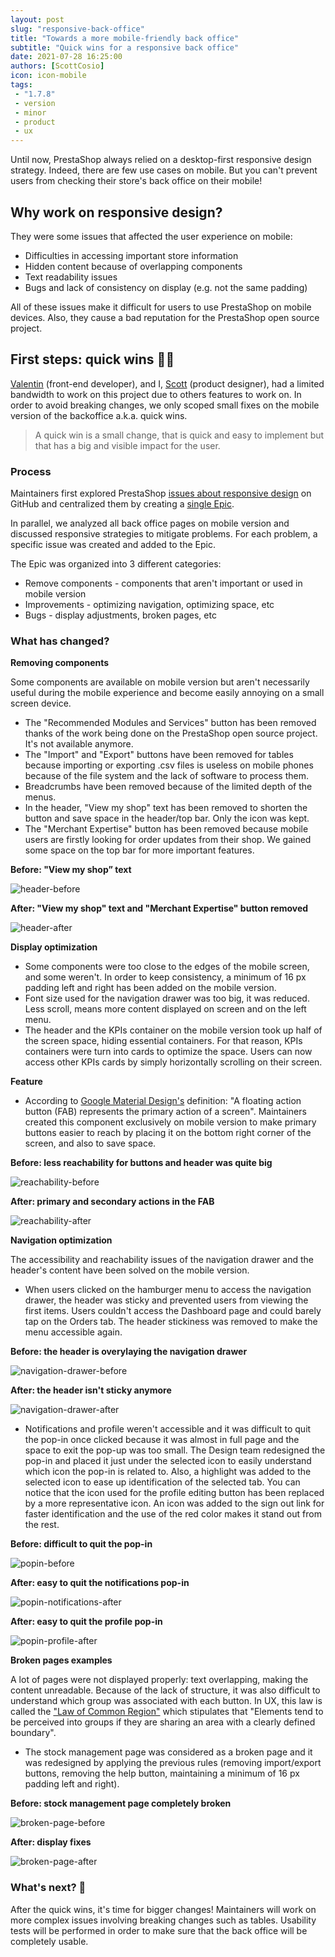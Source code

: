 ```yaml
--- 
layout: post
slug: "responsive-back-office"
title: "Towards a more mobile-friendly back office"
subtitle: "Quick wins for a responsive back office"
date: 2021-07-28 16:25:00
authors: [ScottCosio]
icon: icon-mobile
tags:
 - "1.7.8"
 - version
 - minor
 - product
 - ux
---
```


Until now, PrestaShop always relied on a desktop-first responsive design strategy. Indeed, there are few use cases on mobile. But you can't prevent users from checking their store's back office on their mobile!

## Why work on responsive design?

They were some issues that affected the user experience on mobile:

- Difficulties in accessing important store information
- Hidden content because of overlapping components
- Text readability issues
- Bugs and lack of consistency on display (e.g. not the same padding)

All of these issues make it difficult for users to use PrestaShop on mobile devices. Also, they cause a bad reputation for the PrestaShop open source project.

## First steps: quick wins 💪🏻

[Valentin](https://github.com/neomaking) (front-end developer), and I, [Scott](https://github.com/prestascott) (product designer), had a limited bandwidth to work on this project due to others features to work on. In order to avoid breaking changes, we only scoped small fixes on the mobile version of the backoffice a.k.a. quick wins.

> A quick win is a small change, that is quick and easy to implement but that has a big and visible impact for the user.

### Process

Maintainers first explored PrestaShop [issues about responsive design](https://github.com/PrestaShop/PrestaShop/labels/Responsive) on GitHub and centralized them by creating a [single Epic](https://github.com/PrestaShop/PrestaShop/issues/22358).

In parallel, we analyzed all back office pages on mobile version and discussed responsive strategies to mitigate problems. For each problem, a specific issue was created and added to the Epic. 

The Epic was organized into 3 different categories:

- Remove components - components that aren't important or used in mobile version
- Improvements - optimizing navigation, optimizing space, etc
- Bugs - display adjustments, broken pages, etc

### What has changed?

**Removing components**

Some components are available on mobile version but aren't necessarily useful during the mobile experience and become easily annoying on a small screen device.

- The "Recommended Modules and Services" button has been removed thanks of the work being done on the PrestaShop open source project. It's not available anymore.
- The "Import" and "Export" buttons have been removed for tables because importing or exporting .csv files is useless on mobile phones because of the file system and the lack of software to process them. 
- Breadcrumbs have been removed because of the limited depth of the menus.
- In the header, "View my shop" text has been removed to shorten the button and save space in the header/top bar. Only the icon was kept.
- The "Merchant Expertise" button has been removed because mobile users are firstly looking for order updates from their shop. We gained some space on the top bar for more important features.

<div class="row">
    <div class="col-md-6">
     <p><b>Before: "View my shop” text</b></p>
      <img src="/prestashop.github.io/assets/images/2021/07/01-header-before.png" alt="header-before">
    </div>
    <div class="col-md-6">
      <p><b>After: "View my shop" text and "Merchant Expertise" button removed</b></p>
      <img src="/prestashop.github.io/assets/images/2021/07/01-header-after.png" alt="header-after">
    </div>
</div>

**Display optimization**

- Some components were too close to the edges of the mobile screen, and some weren't. In order to keep consistency, a minimum of 16 px padding left and right has been added on the mobile version.
- Font size used for the navigation drawer was too big, it was reduced. Less scroll, means more content displayed on screen and on the left menu.
- The header and the KPIs container on the mobile version took up half of the screen space, hiding essential containers. For that reason, KPIs containers were turn into cards to optimize the space. Users can now access other KPIs cards by simply horizontally scrolling on their screen.

**Feature**

- According to [Google Material Design's](https://material.io/design) definition: "A floating action button (FAB) represents the primary action of a screen". Maintainers created this component exclusively on mobile version to make primary buttons easier to reach by placing it on the bottom right corner of the screen, and also to save space.

<div class="row">
    <div class="col-md-6">
      <p><b>Before: less reachability for buttons and header was quite big</b></p>
      <img src="/prestashop.github.io/assets/images/2021/07/02-reachability-before.png" alt="reachability-before">
    </div>
    <div class="col-md-6">
      <p><b>After: primary and secondary actions in the FAB</b></p>
      <img src="/prestashop.github.io/assets/images/2021/07/02-reachability-after.png" alt="reachability-after">
    </div>
</div> 
                                                                                                         
**Navigation optimization**

The accessibility and reachability issues of the navigation drawer and the header's content have been solved on the mobile version.

- When users clicked on the hamburger menu to access the navigation drawer, the header was sticky and prevented users from viewing the first items. Users couldn't access the Dashboard page and could barely tap on the Orders tab. The header stickiness was removed to make the menu accessible again.

<div class="row">
    <div class="col-md-6">
      <p><b>Before: the header is overylaying the navigation drawer</b></p>
      <img src="/prestashop.github.io/assets/images/2021/07/03-navigation-drawer-before.png" alt="navigation-drawer-before">
    </div>
    <div class="col-md-6">
      <p><b>After: the header isn't sticky anymore</b></p>
      <img src="/prestashop.github.io/assets/images/2021/07/03-navigation-drawer-after.png" alt="navigation-drawer-after">
    </div>
</div>

- Notifications and profile weren't accessible and it was difficult to quit the pop-in once clicked because it was almost in full page and the space to exit the pop-up was too small. The Design team redesigned the pop-in and placed it just under the selected icon to easily understand which icon the pop-in is related to. Also, a highlight was added to the selected icon to ease up identification of the selected tab. You can notice that the icon used for the profile editing button has been replaced by a more representative icon. An icon was added to the sign out link for faster identification and the use of the red color makes it stand out from the rest.


<div class="row">
    <div class="col-md-4">
      <p><b>Before: difficult to quit the pop-in</b></p>
      <img src="/prestashop.github.io/assets/images/2021/07/04-popin-before.png" alt="popin-before">
    </div>
    <div class="col-md-4">
      <p><b>After: easy to quit the notifications pop-in</b></p>
      <img src="/prestashop.github.io/assets/images/2021/07/04-popin-notifications-after.png" alt="popin-notifications-after">
    </div>
    <div class="col-md-4">
      <p><b>After: easy to quit the profile pop-in</b></p>
      <img src="/prestashop.github.io/assets/images/2021/07/04-popin-profile-after.png" alt="popin-profile-after">
    </div>
</div>

**Broken pages examples**

A lot of pages were not displayed properly: text overlapping, making the content unreadable. Because of the lack of structure, it was also difficult to understand which group was associated with each button.
In UX, this law is called the ["Law of Common Region"](https://lawsofux.com/law-of-common-region/) which stipulates that "Elements tend to be perceived into groups if they are sharing an area with a clearly defined boundary". 

- The stock management page was considered as a broken page and it was redesigned by applying the previous rules (removing import/export buttons, removing the help button, maintaining a minimum of 16 px padding left and right).

<div class="row">
    <div class="col-md-6">
      <p><b>Before: stock management page completely broken</b></p>
      <img src="/prestashop.github.io/assets/images/2021/07/05-broken-page-before-modify.png" alt="broken-page-before">
    </div>
    <div class="col-md-6">
      <p><b>After: display fixes</b></p>
      <img src="/prestashop.github.io/assets/images/2021/07/05-broken-page-after-modify.png" alt="broken-page-after">
    </div>
</div>

### What's next? 🚀

After the quick wins, it's time for bigger changes! Maintainers will work on more complex issues involving breaking changes such as tables.
Usability tests will be performed in order to make sure that the back office will be completely usable.
